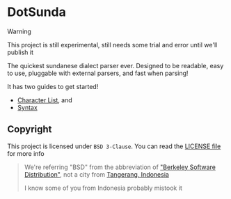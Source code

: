 # DotSunda

> [!WARNING]
> This project is still experimental, still needs some trial and error until we'll publish it

The quickest sundanese dialect parser ever. Designed to be readable,
easy to use, pluggable with external parsers, and fast when parsing!

It has two guides to get started! 
- [Character List](./guides/CharacterList.md), and
- [Syntax](./guides/Syntax.md)

## Copyright
This project is licensed under `BSD 3-Clause`. You can read the [LICENSE file](./LICENSE) for more info

> We're referring "BSD" from the abbreviation of ["Berkeley Software Distribution"](https://en.wikipedia.org/wiki/Berkeley_Software_Distribution), 
> not a city from [Tangerang, Indonesia](https://id.wikipedia.org/wiki/Bumi_Serpong_Damai)
>
> I know some of you from Indonesia probably mistook it